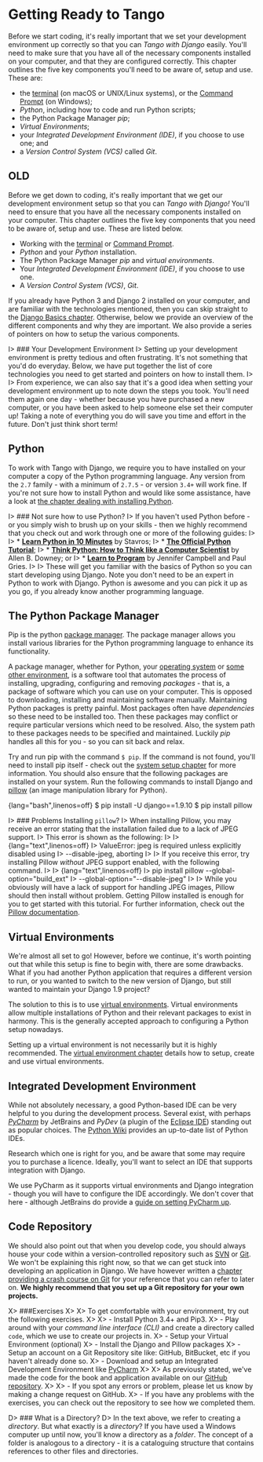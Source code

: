# Getting Ready to Tango
Before we start coding, it's really important that we set your development environment up correctly so that you can *Tango with Django* easily. You'll need to make sure that you have all of the necessary components installed on your computer, and that they are configured correctly. This chapter outlines the five key components you'll need to be aware of, setup and use. These are:

* the [terminal](https://en.wikipedia.org/wiki/Terminal_emulator) (on macOS or UNIX/Linux systems), or the [Command Prompt](https://en.wikipedia.org/wiki/Cmd.exe) (on Windows);
* *Python*, including how to code and run Python scripts;
* the Python Package Manager *pip*;
* *Virtual Environments*;
* your *Integrated Development Environment (IDE)*, if you choose to use one; and
* a *Version Control System (VCS)* called *Git*.



## OLD


Before we get down to coding, it's really important that we get our development environment setup so that you can *Tango with Django!* You'll need to ensure that you have all the necessary components installed on your computer. This chapter outlines the five key components that you need to be aware of, setup and use. These are listed below.

* Working with the [terminal](https://en.wikipedia.org/wiki/Terminal_emulator) or [Command Prompt](https://en.wikipedia.org/wiki/Cmd.exe).
* *Python* and your *Python* installation.
* The Python Package Manager *pip* and *virtual environments*.
* Your *Integrated Development Environment (IDE)*, if you choose to use one.
* A *Version Control System (VCS)*, *Git*.

If you already have Python 3 and Django 2 installed on your computer, and are familiar with the technologies mentioned, then you can skip straight to the [Django Basics chapter](#chapter-django-basics). Otherwise, below we provide an overview of the different components and why they are important. We also provide a series of pointers on how to setup the various components.

I> ### Your Development Environment
I> Setting up your development environment is pretty tedious and often frustrating. It's not something that you'd do everyday. Below, we have put together the list of core technologies you need to get started and pointers on how to install them.
I>
I> From experience, we can also say that it's a good idea when setting your development environment up to note down the steps you took. You'll need them again one day - whether because you have purchased a new computer, or you have been asked to help someone else set their computer up! Taking a note of everything you do will save you time and effort in the future. Don't just think short term!

## Python
To work with Tango with Django, we require you to have installed on your computer a copy of the Python programming language. Any version from the `2.7` family - with a minimum of `2.7.5` - or version `3.4+` will work fine. If you're not sure how to install Python and would like some assistance, have a look at [the chapter dealing with installing Python](#section-system-setup-python).

I> ### Not sure how to use Python?
I> If you haven't used Python before - or you simply wish to brush up on your skills - then we highly recommend that you check out and work through one or more of the following guides:
I> 
I> * [**Learn Python in 10 Minutes**](http://www.korokithakis.net/tutorials/python/) by Stavros;
I> * [**The Official Python Tutorial**](http://docs.python.org/2/tutorial/);
I> * [**Think Python: How to Think like a Computer Scientist**](http://www.greenteapress.com/thinkpython/) by Allen B. Downey; or
I> * [**Learn to Program**](https://www.coursera.org/course/programming1) by Jennifer Campbell and Paul Gries.
I>
I> These will get you familiar with the basics of Python so you can start developing using Django. Note you don't need to be an expert in Python to work with Django. Python is awesome and you can pick it up as you go, if you already know another programming language.



## The Python Package Manager
Pip is the python [package manager](https://en.wikipedia.org/wiki/Package_manager). The package manager allows you install various libraries for the Python programming language to enhance its functionality.

A package manager, whether for Python, your [operating system](https://en.wikipedia.org/wiki/Advanced_Packaging_Tool) or [some other environment](https://docs.npmjs.com/cli/install), is a software tool that automates the process of installing, upgrading, configuring and removing *packages* - that is, a package of software which you can use on your computer. This is opposed to downloading, installing and maintaining software manually. Maintaining Python packages is pretty painful. Most packages often have *dependencies* so these need to be installed too. Then these packages may conflict or require particular versions which need to be resolved. Also, the system path to these packages needs to be specified and maintained. Luckily *pip* handles all this for you - so you can sit back and relax.

Try and run pip with the command `$ pip`. If the command is not found, you'll need to install pip itself - check out the [system setup chapter](#chapter-system-setup) for more information. You should also ensure that the following packages are installed on your system. Run the following commands to install Django and [pillow](https://pillow.readthedocs.io/en/5.0.0/) (an image manipulation library for Python).

{lang="bash",linenos=off}
	$ pip install -U django==1.9.10
	$ pip install pillow

I> ### Problems Installing `pillow`?
I> When installing Pillow, you may receive an error stating that the installation failed due to a lack of JPEG support.
I> This error is shown as the following:
I> 
I> {lang="text",linenos=off}
I> 	ValueError: jpeg is required unless explicitly disabled using
I> 	            --disable-jpeg, aborting
I>
I> If you receive this error, try installing Pillow *without* JPEG support enabled, with the following command.
I>
I> {lang="text",linenos=off}
I> 	pip install pillow --global-option="build_ext"
I> 	                   --global-option="--disable-jpeg"
I>
I> While you obviously will have a lack of support for handling JPEG images, Pillow should then install without problem. Getting Pillow installed is enough for you to get started with this tutorial. For further information, check out the [Pillow documentation](http://pillow.readthedocs.io/en/3.2.x/installation.html).


## Virtual Environments

We're almost all set to go! However, before we continue, it's worth pointing out that while this setup is fine to begin with, there are some drawbacks. What if you had another Python application that requires a different version to run, or you wanted to switch to the new version of Django, but still wanted to maintain your Django 1.9 project?

The solution to this is to use [virtual environments](http://simononsoftware.com/virtualenv-tutorial/). Virtual environments allow multiple installations of Python and their relevant packages to exist in harmony. This is the generally accepted approach to configuring a Python setup nowadays.

Setting up a virtual environment is not necessarily but it is highly recommended. The [virtual environment chapter](#chapter-virtual-environments) details how to setup, create and use virtual environments.


## Integrated Development Environment
While not absolutely necessary, a good Python-based IDE can be very helpful to you during the development process. Several exist, with perhaps [*PyCharm*](http://www.jetbrains.com/pycharm/) by JetBrains and *PyDev* (a plugin of the [Eclipse IDE](http://www.eclipse.org/downloads/)) standing out as popular choices. The [Python Wiki](http://wiki.python.org/moin/IntegratedDevelopmentEnvironments) provides an up-to-date list of Python IDEs.

Research which one is right for you, and be aware that some may require you to purchase a licence. Ideally, you'll want to select an IDE that supports integration with Django.

We use PyCharm as it supports virtual environments and Django integration - though you will have to configure the IDE accordingly. We don't cover that here - although JetBrains do provide a [guide on setting PyCharm up](https://www.jetbrains.com/help/pycharm/2016.1/creating-and-running-your-first-django-project.html).

## Code Repository
We should also point out that when you develop code, you should always house your code within a version-controlled repository such as [SVN](http://subversion.tigris.org/) or [Git](http://git-scm.com/). We won't be explaining this right now, so that we can get stuck into developing an application in Django. We have however written a [chapter providing a crash course on Git](#chapter-git) for your reference that you can refer to later on. **We highly recommend that you set up a Git repository for your own projects.**

X> ###Exercises
X> 
X> To get comfortable with your environment, try out the following exercises.
X> 
X>  - Install Python 3.4+ and Pip3.
X>  - Play around with your *command line interface (CLI)* and create a directory called `code`,  which we use to create our projects in.
X>  - Setup your Virtual Environment (optional)
X>  - Install the Django and Pillow packages
X>  - Setup an account on a Git Repository site like: GitHub, BitBucket, etc if you haven't already done so.
X>  - Download and setup an Integrated Development Environment like [PyCharm](https://www.jetbrains.com/pycharm/)
X> 
X>  As previously stated, we've made the code for the book and application available on our [GitHub repository](https://github.com/leifos/tango_with_django_19/).
X> 
X>  - If you spot any errors or problem, please let us know by making a change request on GitHub.
X>  - If you have any problems with the exercises, you can check out the repository to see how we completed them.

D> ### What is a Directory?
D> In the text above, we refer to creating a *directory*. But what exactly is a *directory*? If you have used a Windows computer up until now, you'll know a directory as a *folder*. The concept of a folder is analogous to a directory - it is a cataloguing structure that contains references to other files and directories.

